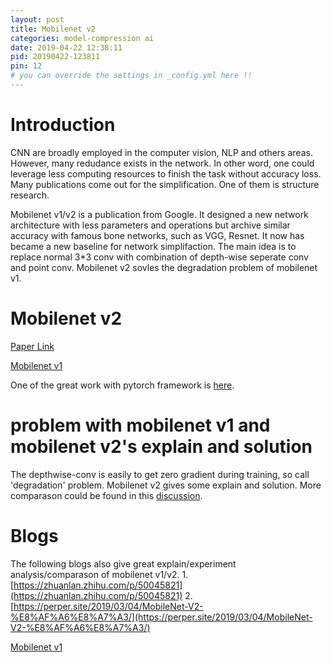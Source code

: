 ```yaml
---
layout: post
title: Mobilenet v2
categories: model-compression ai
date: 2019-04-22 12:38:11
pid: 20190422-123811
pin: 12
# you can override the settings in _config.yml here !!
---
```


# Introduction

CNN are broadly employed in the computer vision, NLP and others areas. However, many redudance exists in the network. In other word, one could leverage less computing resources to finish the task without accuracy loss. Many publications come out for the simplification. One of them is structure research. 

Mobilenet v1/v2 is a publication from Google. It designed a new network architecture with less parameters and operations but archive similar accuracy with famous bone networks, such as VGG, Resnet. It now has became a new baseline for network simplifaction. The main idea is to replace normal 3\*3 conv with combination of depth-wise seperate conv and point conv. Mobilenet v2 sovles the degradation problem of mobilenet v1.

# Mobilenet v2
[Paper Link](https://arxiv.org/abs/1801.04381)

[Mobilenet v1](https://blueardour.github.io/2019/04/17/mobilenet-v1.html)

One of the great work with pytorch framework is [here](https://github.com/tonylins/pytorch-mobilenet-v2).

# problem with mobilenet v1 and mobilenet v2's explain and solution
The depthwise-conv is easily to get zero gradient during training, so call 'degradation' problem. Mobilenet v2 gives some explain and solution.
More comparason could be found in this [discussion](https://www.zhihu.com/question/265709710/answer/298245276).

# Blogs
The following blogs also give great explain/experiment analysis/comparason of mobilenet v1/v2.
1.[https://zhuanlan.zhihu.com/p/50045821](https://zhuanlan.zhihu.com/p/50045821)
2.[https://perper.site/2019/03/04/MobileNet-V2-%E8%AF%A6%E8%A7%A3/](https://perper.site/2019/03/04/MobileNet-V2-%E8%AF%A6%E8%A7%A3/)

[Mobilenet v1](https://blueardour.github.io/2019/04/17/mobilenet-v1.html)

